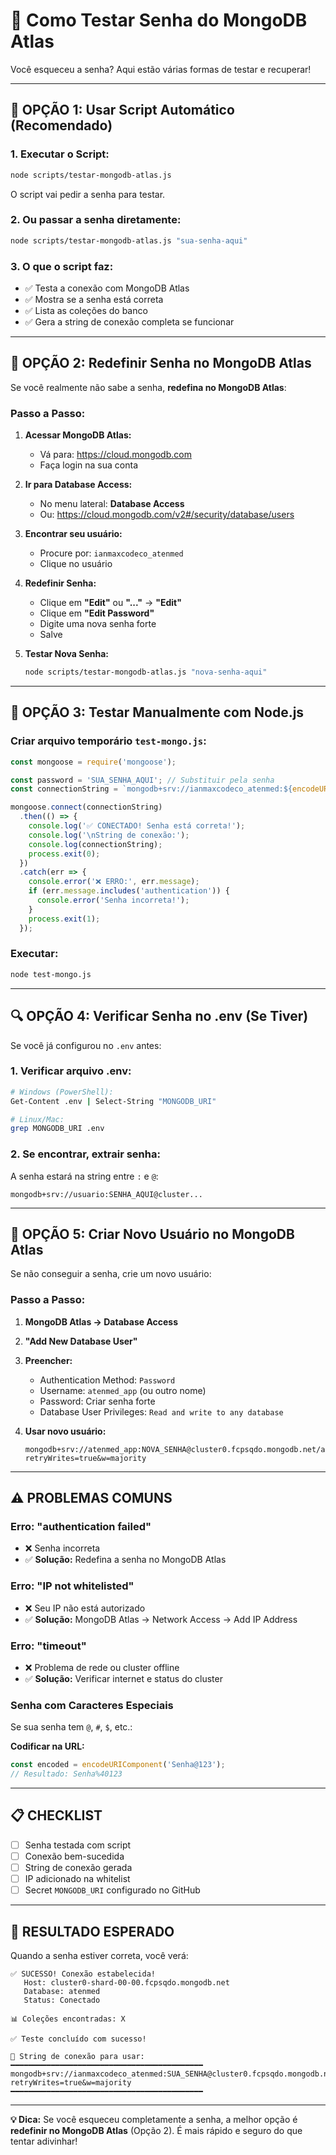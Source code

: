# 🔐 Como Testar Senha do MongoDB Atlas

Você esqueceu a senha? Aqui estão várias formas de testar e recuperar!

---

## 🚀 OPÇÃO 1: Usar Script Automático (Recomendado)

### **1. Executar o Script:**

```bash
node scripts/testar-mongodb-atlas.js
```

O script vai pedir a senha para testar.

### **2. Ou passar a senha diretamente:**

```bash
node scripts/testar-mongodb-atlas.js "sua-senha-aqui"
```

### **3. O que o script faz:**
- ✅ Testa a conexão com MongoDB Atlas
- ✅ Mostra se a senha está correta
- ✅ Lista as coleções do banco
- ✅ Gera a string de conexão completa se funcionar

---

## 🔄 OPÇÃO 2: Redefinir Senha no MongoDB Atlas

Se você realmente não sabe a senha, **redefina no MongoDB Atlas**:

### **Passo a Passo:**

1. **Acessar MongoDB Atlas:**
   - Vá para: https://cloud.mongodb.com
   - Faça login na sua conta

2. **Ir para Database Access:**
   - No menu lateral: **Database Access**
   - Ou: https://cloud.mongodb.com/v2#/security/database/users

3. **Encontrar seu usuário:**
   - Procure por: `ianmaxcodeco_atenmed`
   - Clique no usuário

4. **Redefinir Senha:**
   - Clique em **"Edit"** ou **"..."** → **"Edit"**
   - Clique em **"Edit Password"**
   - Digite uma nova senha forte
   - Salve

5. **Testar Nova Senha:**
   ```bash
   node scripts/testar-mongodb-atlas.js "nova-senha-aqui"
   ```

---

## 🧪 OPÇÃO 3: Testar Manualmente com Node.js

### **Criar arquivo temporário `test-mongo.js`:**

```javascript
const mongoose = require('mongoose');

const password = 'SUA_SENHA_AQUI'; // Substituir pela senha
const connectionString = `mongodb+srv://ianmaxcodeco_atenmed:${encodeURIComponent(password)}@cluster0.fcpsqdo.mongodb.net/atenmed?retryWrites=true&w=majority`;

mongoose.connect(connectionString)
  .then(() => {
    console.log('✅ CONECTADO! Senha está correta!');
    console.log('\nString de conexão:');
    console.log(connectionString);
    process.exit(0);
  })
  .catch(err => {
    console.error('❌ ERRO:', err.message);
    if (err.message.includes('authentication')) {
      console.error('Senha incorreta!');
    }
    process.exit(1);
  });
```

### **Executar:**
```bash
node test-mongo.js
```

---

## 🔍 OPÇÃO 4: Verificar Senha no .env (Se Tiver)

Se você já configurou no `.env` antes:

### **1. Verificar arquivo .env:**
```bash
# Windows (PowerShell):
Get-Content .env | Select-String "MONGODB_URI"

# Linux/Mac:
grep MONGODB_URI .env
```

### **2. Se encontrar, extrair senha:**
A senha estará na string entre `:` e `@`:
```
mongodb+srv://usuario:SENHA_AQUI@cluster...
```

---

## 🔑 OPÇÃO 5: Criar Novo Usuário no MongoDB Atlas

Se não conseguir a senha, crie um novo usuário:

### **Passo a Passo:**

1. **MongoDB Atlas → Database Access**
2. **"Add New Database User"**
3. **Preencher:**
   - Authentication Method: `Password`
   - Username: `atenmed_app` (ou outro nome)
   - Password: Criar senha forte
   - Database User Privileges: `Read and write to any database`

4. **Usar novo usuário:**
   ```
   mongodb+srv://atenmed_app:NOVA_SENHA@cluster0.fcpsqdo.mongodb.net/atenmed?retryWrites=true&w=majority
   ```

---

## ⚠️ PROBLEMAS COMUNS

### **Erro: "authentication failed"**
- ❌ Senha incorreta
- ✅ **Solução:** Redefina a senha no MongoDB Atlas

### **Erro: "IP not whitelisted"**
- ❌ Seu IP não está autorizado
- ✅ **Solução:** MongoDB Atlas → Network Access → Add IP Address

### **Erro: "timeout"**
- ❌ Problema de rede ou cluster offline
- ✅ **Solução:** Verificar internet e status do cluster

### **Senha com Caracteres Especiais**
Se sua senha tem `@`, `#`, `$`, etc.:

**Codificar na URL:**
```javascript
const encoded = encodeURIComponent('Senha@123');
// Resultado: Senha%40123
```

---

## 📋 CHECKLIST

- [ ] Senha testada com script
- [ ] Conexão bem-sucedida
- [ ] String de conexão gerada
- [ ] IP adicionado na whitelist
- [ ] Secret `MONGODB_URI` configurado no GitHub

---

## 🎯 RESULTADO ESPERADO

Quando a senha estiver correta, você verá:

```
✅ SUCESSO! Conexão estabelecida!
   Host: cluster0-shard-00-00.fcpsqdo.mongodb.net
   Database: atenmed
   Status: Conectado

📊 Coleções encontradas: X

✅ Teste concluído com sucesso!

📝 String de conexão para usar:
━━━━━━━━━━━━━━━━━━━━━━━━━━━━━━━━━━━━━━━━━━━
mongodb+srv://ianmaxcodeco_atenmed:SUA_SENHA@cluster0.fcpsqdo.mongodb.net/atenmed?retryWrites=true&w=majority
━━━━━━━━━━━━━━━━━━━━━━━━━━━━━━━━━━━━━━━━━━━
```

---

**💡 Dica:** Se você esqueceu completamente a senha, a melhor opção é **redefinir no MongoDB Atlas** (Opção 2). É mais rápido e seguro do que tentar adivinhar!

